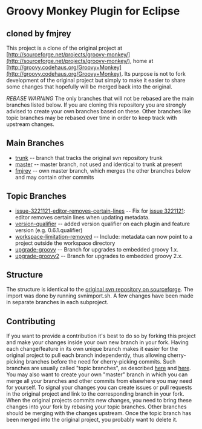 Groovy Monkey Plugin for Eclipse
================================
cloned by fmjrey
----------------

This project is a clone of the original project at [http://sourceforge.net/projects/groovy-monkey/](http://sourceforge.net/projects/groovy-monkey/), home at [http://groovy.codehaus.org/Groovy+Monkey](http://groovy.codehaus.org/Groovy+Monkey).
Its purpose is not to fork development of the original project but simply to make it easier to share some changes that hopefully will be merged back into the original.

*REBASE WARNING*
The only branches that will not be rebased are the main branches listed below. If you are cloning this repository you are strongly advised to create your own branches based on these. Other branches like topic branches may be rebased over time in order to keep track with upstream changes.

Main Branches
-------------

* [trunk](/fmjrey/Groovy-Monkey/tree/trunk) -- branch that tracks the original svn repository trunk
* [master](/fmjrey/Groovy-Monkey/tree/master) -- master branch, not used and identical to trunk at present
* [fmjrey](/fmjrey/Groovy-Monkey/tree/fmjrey) -- own master branch, which merges the other branches below and may contain other commits

Topic Branches
--------------

* [issue-3221121-editor-removes-certain-lines](/fmjrey/Groovy-Monkey/tree/issue-3221121-editor-removes-certain-lines) -- Fix for [issue 3221121](http://sourceforge.net/support/tracker.php?aid=3221121): editor removes certain lines when updating metadata.
* [version-qualifier](/fmjrey/Groovy-Monkey/tree/version-qualifier) -- added version qualifier on each plugin and feature version (e.g. 0.6.1.qualifier)
* [workspace-limitation-removed](/fmjrey/Groovy-Monkey/tree/workspace-limitation-removed) -- Include: metadata can now point to a project outside the workspace directory
* [upgrade-groovy](/fmjrey/Groovy-Monkey/tree/upgrade-groovy) -- Branch for upgrades to embedded groovy 1.x.
* [upgrade-groovy2](/fmjrey/Groovy-Monkey/tree/upgrade-groovy2) -- Branch for upgrades to embedded groovy 2.x.

Structure
---------
The structure is identical to the [original svn repository on sourceforge](http://sourceforge.net/projects/groovy-monkey/develop).
The import was done by running svnimport.sh.
A few changes have been made in separate branches in each subproject.

Contributing
------------
If you want to provide a contribution it's best to do so by forking this project and make your changes inside your own new branch in your fork.
Having each change/feature in its own unique branch makes it easier for the original project to pull each branch independently, thus allowing cherry-picking branches before the need for cherry-picking commits.
Such branches are usually called "topic branches", as described [here](https://github.com/dchelimsky/rspec/wiki/Topic-Branches) and [here](http://stackoverflow.com/questions/284514/what-is-a-git-topic-branch).
You may also want to create your own "master" branch in which you can merge all your branches and other commits from elsewhere you may need for yourself.
To signal your changes you can create issues or pull requests in the original project and link to the corresponding branch in your fork.
When the original projects commits new changes, you need to bring these changes into your fork by rebasing your topic branches. Other branches should be merging with the changes upstream.
Once the topic branch has been merged into the original project, you probably want to delete it.
